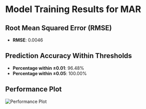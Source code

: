 # Model Training Results for MAR

## Root Mean Squared Error (RMSE)
- **RMSE**: 0.0046

## Prediction Accuracy Within Thresholds
- **Percentage within ±0.01**: 96.48%
- **Percentage within ±0.05**: 100.00%

## Performance Plot
![Performance Plot](../imgs/MAR.png)
